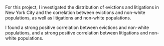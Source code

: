For this project, I investigated the distribution of evictions and 
litigations in New York City and the correlation between evictions and non-white
populations, as well as litigations and non-white populations. 

I found a strong positive correlation between evictions and non-white populations,
and a strong positive correlation between litigations and non-white populations. 
